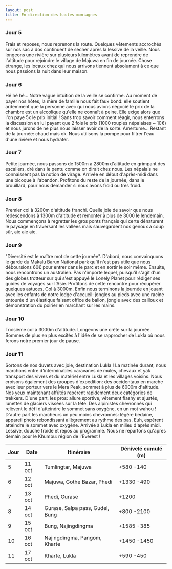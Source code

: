 ```yaml
---
layout: post
title: En direction des hautes montagnes
---
```



### Jour 5

Frais et reposes, nous reprenons la route. Quelques vêtements accrochés sur nos sac à dos continuent de sécher après la lessive de la veille. Nous longeons une rivière sur plusieurs kilomètres avant de reprendre de l'altitude pour rejoindre le village de Majuwa en fin de journée. Chose étrange, les locaux chez qui nous arrivons tiennent absolument à ce que nous passions la nuit dans leur maison. 

### Jour 6

Hé hé hé... Notre vague intuition de la veille se confirme. Au moment de payer nos hôtes, la mère de famille nous fait faux bond: elle soutient ardemment que la personne avec qui nous avions négocié le prix de la chambre est un alcoolique qu'elle ne connaît à peine. Elle exige alors que l'on paye 5x le prix initial ! Sans trop savoir comment réagir, nous enterrons la discussion en lui payant que 2 fois le prix (1000 roupies népalaises ~ 10€) et nous jurons de ne plus nous laisser avoir de la sorte. Amertume... Restant de la journée: chaud mais ok. Nous utilisons la pompe pour filtrer l'eau d'une rivière et nous hydrater. 

### Jour 7

Petite journée, nous passons de 1500m à 2800m d'altitude en grimpant des escaliers, dré dans le pentu comme on dirait chez nous. Les népalais ne connaissent pas la notion de virage. Arrivée en début d'après-midi dans une bicoque à l'abandon. Profitons du reste de la journée, dans le brouillard, pour nous demander si nous avons froid ou très froid. 

### Jour 8

Premier col à 3200m d'altitude franchi. Quelle joie de savoir que nous redescendons à 1300m d'altitude et remonter à plus de 3000 le lendemain. Nous commençons à regretter les gros ponts français qui certe dénaturent le paysage en traversant les vallées mais sauvegardent nos genoux à coup sûr, aie aie aie. 

### Jour 9

"Diversité est le maître mot de cette journée". D'abord, nous convainquons le garde du Makalu Barun National park qu'il n'est pas utile que nous déboursions 60€ pour entrer dans le parc et en sortir le soir même. Ensuite, nous rencontrons un australien. Pas n'importe lequel, puisqu'il s'agit d'un des globes trotteur sur qui s'est appuyé le Lonely Planet pour rédiger ses guides de voyages sur l'Asie. Profitons de cette rencontre pour récupérer quelques astuces. Col à 3000m. Enfin nous terminons la journée en jouant avec les enfants de notre lodge d'accueil: jongles au pieds avec une racine entourée d'un élastique faisant office de ballon, jongle avec des cailloux et démonstration du poirier en marchant sur les mains. 

### Jour 10

Troisième col à 3000m d'altitude. Longeons une crête sur la journée. Sommes de plus en plus excités à l'idée de se rapprocher de Lukla où nous ferons notre premier jour de pause.  

### Jour 11

Sortons de nos duvets avec joie, destination Lukla ! La matinée durant, nous marchons entre d'interminables caravanes de mules, chevaux et yak transport des vivres et du matériel entre Lukla et les villages voisins. Nous croisons également des groupes d'expedition: des occidentaux en marche avec leur porteur vers le Mera Peak, sommet à plus de 6000m d'altitude. Nos yeux maintenant affûtés repèrent rapidement deux catégories de trekkers. D'une part, les pros: allure sportive, vêtement flashy et ajustés, lunettes de glaciers vissées sur la tête. Des alpinistes chevronnés qui relèvent le défi d'atteindre le sommet sans oxygène, en un mot wahou ! D'autre part les marcheurs un peu moins chevronnés: légère bedaine, appareil photo rebondissant allègrement au rythme des pas. Euh, espèrent atteindre le sommet avec oxygène. Arrivée à Lukla en milieu d'après midi. Lessive, douche froide et repos au programme. Nous ne repartons qu'après demain pour le Khumbu: région de l'Everest !


Jour | Date | Itinéraire | Dénivelé cumulé (m)
--- | --- | --- | --- 
5 | 11 oct | Tumlingtar, Majuwa | +580 -140
6 | 12 oct | Majuwa, Gothe Bazar, Phedi | +1330 -490
7 | 13 oct | Phedi, Gurase | +1200
8 | 14 oct | Gurase, Salpa pass, Gudel, Bung | +800 -2100
9 | 15 oct | Bung, Najingdingma | +1585 -385
10 | 16 oct | Najingdingma, Pangom, Kharte | +1450 -1450
11 | 17 oct | Kharte, Lukla | +590 -450